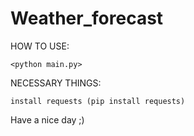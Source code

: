 # Weather_forecast

HOW TO USE:

	<python main.py>

NECESSARY THINGS:
	
	install requests (pip install requests)


Have a nice day ;)